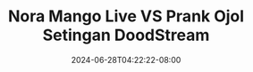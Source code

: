 --- 
title: "Nora Mango Live VS Prank Ojol Setingan  DoodStream"
description: "streaming   Nora Mango Live VS Prank Ojol Setingan  DoodStream durasi panjang   new"
date: 2024-06-28T04:22:22-08:00
file_code: "2ewy2sl2mzci"
draft: false
cover: "qr8owl6z0l61feij.jpg"
tags: ["Nora", "Mango", "Live", "Prank", "Ojol", "Setingan", "DoodStream", "bokep-indo", "bokep-viral", "bokep-ig"]
length: 536
fld_id: "1483065"
foldername: "A prank"
categories: ["A prank"]
views: 0
---